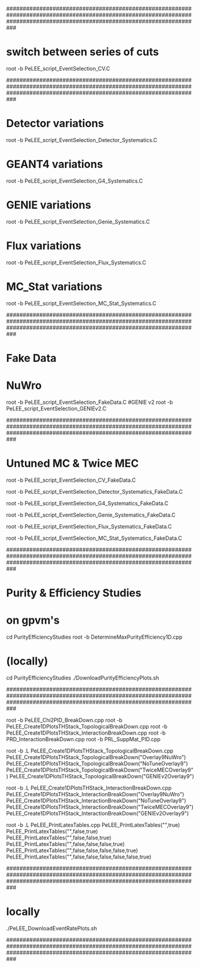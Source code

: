 ###########################################################################################################################################################################

# switch between series of cuts

root -b PeLEE_script_EventSelection_CV.C 

###########################################################################################################################################################################

# Detector variations
root -b PeLEE_script_EventSelection_Detector_Systematics.C

# GEANT4 variations
root -b PeLEE_script_EventSelection_G4_Systematics.C

# GENIE variations
root -b PeLEE_script_EventSelection_Genie_Systematics.C

# Flux variations
root -b PeLEE_script_EventSelection_Flux_Systematics.C

# MC_Stat variations
root -b PeLEE_script_EventSelection_MC_Stat_Systematics.C

###########################################################################################################################################################################

# Fake Data

# NuWro
root -b PeLEE_script_EventSelection_FakeData.C
#GENIE v2
root -b PeLEE_script_EventSelection_GENIEv2.C

###########################################################################################################################################################################

# Untuned MC & Twice MEC

root -b PeLEE_script_EventSelection_CV_FakeData.C

root -b PeLEE_script_EventSelection_Detector_Systematics_FakeData.C

root -b PeLEE_script_EventSelection_G4_Systematics_FakeData.C

root -b PeLEE_script_EventSelection_Genie_Systematics_FakeData.C

root -b PeLEE_script_EventSelection_Flux_Systematics_FakeData.C

root -b PeLEE_script_EventSelection_MC_Stat_Systematics_FakeData.C

###########################################################################################################################################################################

# Purity & Efficiency Studies

# on gpvm's
cd PurityEfficiencyStudies
root -b DetermineMaxPurityEfficiency1D.cpp

# (locally)
cd PurityEfficiencyStudies
./DownloadPurityEfficiencyPlots.sh

###########################################################################################################################################################################

root -b PeLEE_Chi2PID_BreakDown.cpp
root -b PeLEE_Create1DPlotsTHStack_TopologicalBreakDown.cpp
root -b PeLEE_Create1DPlotsTHStack_InteractionBreakDown.cpp
root -b PRD_InteractionBreakDown.cpp
root -b PRL_SuppMat_PID.cpp

root -b
.L PeLEE_Create1DPlotsTHStack_TopologicalBreakDown.cpp
PeLEE_Create1DPlotsTHStack_TopologicalBreakDown("Overlay9NuWro")
PeLEE_Create1DPlotsTHStack_TopologicalBreakDown("NoTuneOverlay9")
PeLEE_Create1DPlotsTHStack_TopologicalBreakDown("TwiceMECOverlay9")
PeLEE_Create1DPlotsTHStack_TopologicalBreakDown("GENIEv2Overlay9")

root -b
.L PeLEE_Create1DPlotsTHStack_InteractionBreakDown.cpp
PeLEE_Create1DPlotsTHStack_InteractionBreakDown("Overlay9NuWro")
PeLEE_Create1DPlotsTHStack_InteractionBreakDown("NoTuneOverlay9")
PeLEE_Create1DPlotsTHStack_InteractionBreakDown("TwiceMECOverlay9")
PeLEE_Create1DPlotsTHStack_InteractionBreakDown("GENIEv2Overlay9")

root -b 
.L PeLEE_PrintLatexTables.cpp
PeLEE_PrintLatexTables("",true)
PeLEE_PrintLatexTables("",false,true)
PeLEE_PrintLatexTables("",false,false,true)
PeLEE_PrintLatexTables("",false,false,false,true)
PeLEE_PrintLatexTables("",false,false,false,false,true)
PeLEE_PrintLatexTables("",false,false,false,false,false,true)

###########################################################################################################################################################################

# locally
./PeLEE_DownloadEventRatePlots.sh

###########################################################################################################################################################################

